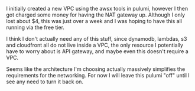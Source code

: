 I initially created a new VPC using the awsx tools in pulumi,
however I then got charged some money for having the NAT gateway up.
Although I only lost about $4, this was just over a week and I was
hoping to have this all running via the free tier.

I think I don't actually need any of this stuff, since
dynamodb, lambdas, s3 and cloudfront all do not live
inside a VPC, the only resource I potentially have to worry about
is API gateway, and maybe even this doesn't require a VPC.

Seems like the architecture I'm choosing actually
massively simplifies the requirements for the networking. For now
I will leave this pulumi "off" until I see any need to turn it back on.
